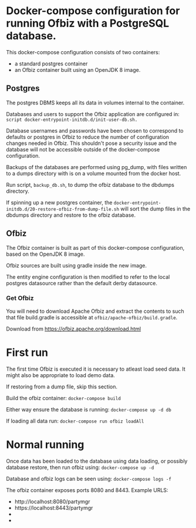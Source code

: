 # Docker-compose configuration for running Ofbiz with a PostgreSQL database.

This docker-compose configuration consists of two containers:

- a standard postgres container
- an Ofbiz container built using an OpenJDK 8 image.

## Postgres

The postgres DBMS keeps all its data in volumes internal to the container.

Databases and users to support the Ofbiz application are configured in:
`script docker-entrypoint-initdb.d/init-user-db.sh.`

Database usernames and passwords have been chosen to correspond to defaults
or postgres in Ofbiz to reduce the number of configuration changes needed in
Ofbiz. This shouldn't pose a security issue and the database will not be
accessible outside of the docker-compose configuration.

Backups of the databases are performed using pg_dump, with files written to
a dumps directory with is on a volume mounted from the docker host.

Run script, `backup_db.sh`, to dump the ofbiz database to the dbdumps directory.

If spinning up a new postgres container, the `docker-entrypoint-initdb.d/20-restore-ofbiz-from-dump-file.sh`
will sort the dump files in the dbdumps directory and restore to the ofbiz database.

## Ofbiz

The Ofbiz container is built as part of this docker-compose configuration, based on the OpenJDK 8 image.

Ofbiz sources are built using gradle inside the new image.

The entity engine configuration is then modified to refer to the
local postgres datasource rather than the default derby datasource.

### Get Ofbiz

You will need to download Apache Ofbiz and extract the contents to such that file build.gradle is accessible
at `ofbiz/apache-ofbiz/build.gradle`.

Download from https://ofbiz.apache.org/download.html

# First run

The first time Ofbiz is executed it is necessary to atleast load seed data.
It might also be appropriate to load demo data.

If restoring from a dump file, skip this section.

Build the ofbiz container:
`docker-compose build`

Either way ensure the database is running:
`docker-compose up -d db`

If loading all data run:
`docker-compose run ofbiz loadAll`

# Normal running

Once data has been loaded to the database using data loading, or possibly database restore, then run ofbiz using:
`docker-compose up -d`

Database and ofbiz logs can be seen using:
`docker-compose logs -f`

The ofbiz container exposes ports 8080 and 8443. Example URLS:

- http://localhost:8080/partymgr
- https://localhost:8443/partymgr
-
-
